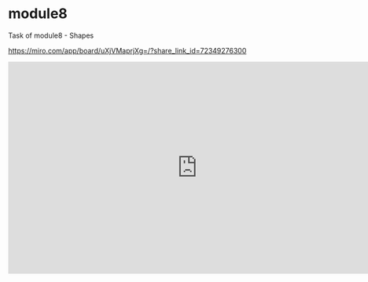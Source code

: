# module8
Task of module8 - Shapes

https://miro.com/app/board/uXjVMaprjXg=/?share_link_id=72349276300

<iframe width="768" height="432" src="https://miro.com/app/live-embed/uXjVMaprjXg=/?moveToViewport=-1484,-229,2960,1530&embedId=268608490403" frameborder="0" scrolling="no" allow="fullscreen; clipboard-read; clipboard-write" allowfullscreen></iframe>
